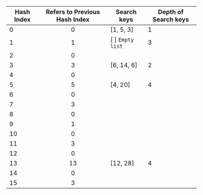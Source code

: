 | Hash Index | Refers to Previous Hash Index | Search keys      | Depth of Search keys |
| ---------- | :---------------------------: | ---------------- | -------------------- |
| 0          |               0               | [1, 5, 3]        | 1                    |
| 1          |               1               | [ ] `Empty list` | 3                    |
| 2          |               0               |                  |                      |
| 3          |               3               | [6, 14, 6]       | 2                    |
| 4          |               0               |                  |                      |
| 5          |               5               | [4, 20]          | 4                    |
| 6          |               0               |                  |                      |
| 7          |               3               |                  |                      |
| 8          |               0               |                  |                      |
| 9          |               1               |                  |                      |
| 10         |               0               |                  |                      |
| 11         |               3               |                  |                      |
| 12         |               0               |                  |                      |
| 13         |              13               | [12, 28]         | 4                    |
| 14         |               0               |                  |                      |
| 15         |               3               |                  |                      |

